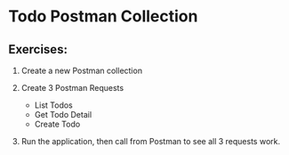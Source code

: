 # Todo Postman Collection

## Exercises:

1. Create a new Postman collection
2. Create 3 Postman Requests

   - List Todos
   - Get Todo Detail
   - Create Todo

3. Run the application, then call from Postman to see all 3 requests work.
